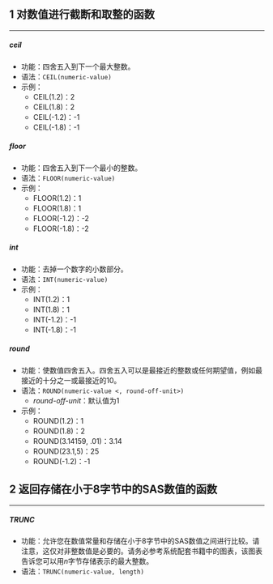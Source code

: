 
## 1 对数值进行截断和取整的函数
---
##### ceil  
- 功能：四舍五入到下一个最大整数。
- 语法：`CEIL(numeric-value)`  
- 示例：
	- CEIL(1.2)：2
	- CEIL(1.8)：2
	- CEIL(-1.2)：-1
	- CEIL(-1.8)：-1

##### floor  
- 功能：四舍五入到下一个最小的整数。
- 语法：`FLOOR(numeric-value)`  
- 示例：
	- FLOOR(1.2)：1
	- FLOOR(1.8)：1
	- FLOOR(-1.2)：-2
	- FLOOR(-1.8)：-2

##### int 
- 功能：去掉一个数字的小数部分。
- 语法：`INT(numeric-value)`  
- 示例：
	- INT(1.2)：1
	- INT(1.8)：1
	- INT(-1.2)：-1
	- INT(-1.8)：-1

##### round 
- 功能：使数值四舍五入。四舍五入可以是最接近的整数或任何期望值，例如最接近的十分之一或最接近的10。
- 语法：`ROUND(numeric-value <, round-off-unit>)`  
	- *round-off-unit*：默认值为1  
- 示例：
	- ROUND(1.2)：1
	- ROUND(1.8)：2
	- ROUND(3.14159, .01)：3.14
	- ROUND(23.1,5)：25
	- ROUND(-1.2)：-1


## 2 返回存储在小于8字节中的SAS数值的函数  
---
##### TRUNC  
- 功能：允许您在数值常量和存储在小于8字节中的SAS数值之间进行比较。请注意，这仅对非整数值是必要的。请务必参考系统配套书籍中的图表，该图表告诉您可以用*n*字节存储表示的最大整数。
- 语法：`TRUNC(numeric-value, length)`  
